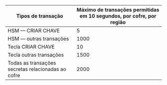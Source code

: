 
| Tipos de transação | Máximo de transações permitidas em 10 segundos, por cofre, por região
--- | ---
| HSM — CRIAR CHAVE | 5
| HSM — outras transações | 1000
| Tecla CRIAR CHAVE | 10
| Tecla outras transações | 1500
| Todas as transações secretas relacionadas ao cofre | 2000
 
 

<!---HONumber=July15_HO3-->